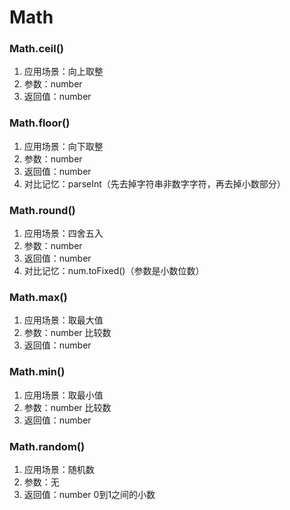 # Math

### Math.ceil()
1. 应用场景：向上取整
2. 参数：number
3. 返回值：number

### Math.floor()
1. 应用场景：向下取整
2. 参数：number
3. 返回值：number
4. 对比记忆：parseInt（先去掉字符串非数字字符，再去掉小数部分）

### Math.round()
1. 应用场景：四舍五入
2. 参数：number
3. 返回值：number
4. 对比记忆：num.toFixed()（参数是小数位数）

### Math.max()
1. 应用场景：取最大值
2. 参数：number 比较数
3. 返回值：number

### Math.min()
1. 应用场景：取最小值
2. 参数：number 比较数
3. 返回值：number

### Math.random()
1. 应用场景：随机数
2. 参数：无
3. 返回值：number 0到1之间的小数